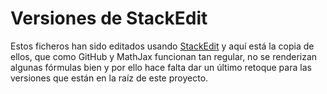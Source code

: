 ﻿# Versiones de StackEdit

Estos ficheros han sido editados usando [StackEdit](https://stackedit.io/app) y aquí está la copia de ellos, que como GitHub y MathJax funcionan tan regular, no se renderizan algunas fórmulas bien y por ello hace falta dar un último retoque para las versiones que están en la raíz de este proyecto.
